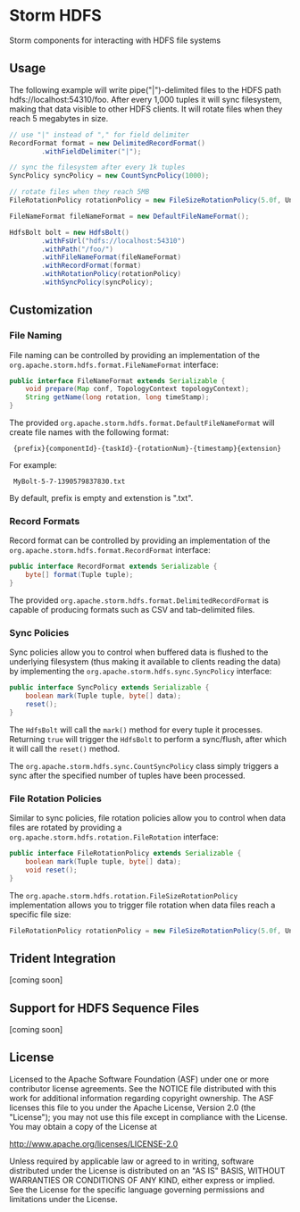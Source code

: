 # Storm HDFS

Storm components for interacting with HDFS file systems


## Usage
The following example will write pipe("|")-delimited files to the HDFS path hdfs://localhost:54310/foo. After every 1,000 tuples it will sync filesystem, making that data visible to other HDFS clients. It will rotate files when they reach 5 megabytes in size.

```java
// use "|" instead of "," for field delimiter
RecordFormat format = new DelimitedRecordFormat()
        .withFieldDelimiter("|");

// sync the filesystem after every 1k tuples
SyncPolicy syncPolicy = new CountSyncPolicy(1000);

// rotate files when they reach 5MB
FileRotationPolicy rotationPolicy = new FileSizeRotationPolicy(5.0f, Units.MB);

FileNameFormat fileNameFormat = new DefaultFileNameFormat();

HdfsBolt bolt = new HdfsBolt()
        .withFsUrl("hdfs://localhost:54310")
        .withPath("/foo/")
        .withFileNameFormat(fileNameFormat)
        .withRecordFormat(format)
        .withRotationPolicy(rotationPolicy)
        .withSyncPolicy(syncPolicy);
```

## Customization

### File Naming
File naming can be controlled by providing an implementation of the `org.apache.storm.hdfs.format.FileNameFormat` interface:

```java
public interface FileNameFormat extends Serializable {
    void prepare(Map conf, TopologyContext topologyContext);
    String getName(long rotation, long timeStamp);
}
```

The provided `org.apache.storm.hdfs.format.DefaultFileNameFormat`  will create file names with the following format:

     {prefix}{componentId}-{taskId}-{rotationNum}-{timestamp}{extension}

For example:

     MyBolt-5-7-1390579837830.txt

By default, prefix is empty and extenstion is ".txt".

### Record Formats
Record format can be controlled by providing an implementation of the `org.apache.storm.hdfs.format.RecordFormat` interface:

```java
public interface RecordFormat extends Serializable {
    byte[] format(Tuple tuple);
}
```

The provided `org.apache.storm.hdfs.format.DelimitedRecordFormat` is capable of producing formats such as CSV and tab-delimited files.



### Sync Policies
Sync policies allow you to control when buffered data is flushed to the underlying filesystem (thus making it available to clients reading the data) by implementing the `org.apache.storm.hdfs.sync.SyncPolicy` interface:

```java
public interface SyncPolicy extends Serializable {
    boolean mark(Tuple tuple, byte[] data);
    reset();
}
```
The `HdfsBolt` will call the `mark()` method for every tuple it processes. Returning `true` will trigger the `HdfsBolt` to perform a sync/flush, after which it will call the `reset()` method.

The `org.apache.storm.hdfs.sync.CountSyncPolicy` class simply triggers a sync after the specified number of tuples have been processed.




### File Rotation Policies
Similar to sync policies, file rotation policies allow you to control when data files are rotated by providing a `org.apache.storm.hdfs.rotation.FileRotation` interface:

```java
public interface FileRotationPolicy extends Serializable {
    boolean mark(Tuple tuple, byte[] data);
    void reset();
}
``` 

The `org.apache.storm.hdfs.rotation.FileSizeRotationPolicy` implementation allows you to trigger file rotation when data files reach a specific file size:

```java
FileRotationPolicy rotationPolicy = new FileSizeRotationPolicy(5.0f, Units.MB);
```

## Trident Integration
[coming soon]

## Support for HDFS Sequence Files
[coming soon]

## License

Licensed to the Apache Software Foundation (ASF) under one
or more contributor license agreements.  See the NOTICE file
distributed with this work for additional information
regarding copyright ownership.  The ASF licenses this file
to you under the Apache License, Version 2.0 (the
"License"); you may not use this file except in compliance
with the License.  You may obtain a copy of the License at

  http://www.apache.org/licenses/LICENSE-2.0

Unless required by applicable law or agreed to in writing,
software distributed under the License is distributed on an
"AS IS" BASIS, WITHOUT WARRANTIES OR CONDITIONS OF ANY
KIND, either express or implied.  See the License for the
specific language governing permissions and limitations
under the License.

